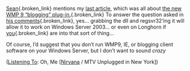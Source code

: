 [Sean](http://EraBlog.NET/filters/12154.post){.broken_link} mentions my [last article,](http://msdn.microsoft.com/library/default.asp?url=/library/en-us/dncodefun/html/code4fun04252003.asp) which was all about [the new WMP 9 &#8220;blogging&#8221; plug-in.](http://www.microsoft.com/windowsxp/expertzone/columns/robinson/03april17.asp){.broken_link} To answer the question asked in [his comments](http://blogs.eraserver.net/blogs/sean/default.aspx?eraPostID=12154#comments){.broken_link}, yes&#8230; grabbing the dll and regsvr32&#8217;ing it will allow it to work on Windows Server 2003&#8230; or even on Longhorn if [you](http://www.sellsbrothers.com){.broken_link} are into that sort of thing&#8230; 

Of course, I&#8217;d suggest that you don&#8217;t run WMP9, IE, or blogging client software on your Windows Server, but I don&#8217;t want to sound _crazy_

<div class="media">
  (<a href="http://msdn.microsoft.com/library/en-us/dncodefun/html/code4fun04252003.asp" class="broken_link">Listening To</a>: Oh, Me [<a href="http://www.windowsmedia.com/mg/search.asp?srch=Nirvana">Nirvana</a> / MTV Unplugged in New York])
</div>